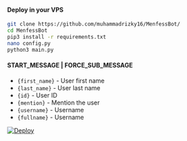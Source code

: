 



#### Deploy in your VPS
````bash
git clone https://github.com/muhammadrizky16/MenfessBot/
cd MenfessBot
pip3 install -r requirements.txt
nano config.py
python3 main.py
````

#### START_MESSAGE | FORCE_SUB_MESSAGE

* `{first_name}` - User first name
* `{last_name}` - User last name
* `{id}` - User ID
* `{mention}` - Mention the user
* `{username}` - Username
* `{fullname}` - Username

[![Deploy](https://www.herokucdn.com/deploy/button.svg)](https://heroku.com/deploy?template=https://github.com/muhammadrizky16/MenfessBot/tree/y)</br>
